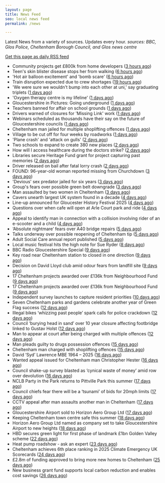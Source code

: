 ```yaml
---
layout: page
title: News Feed
seo: local news feed
permalink: /news

---
```


Latest News from a variety of sources. Updates every hour.
_sources: BBC, Glos Police, Cheltenham Borough Council, and Glos news centre_

[Get this page as daily RSS feed](/daily.rss)

<!-- news_marker starts -->
- Community projects get £800k from home developers ([3 hours ago](https://www.bbc.com/news/articles/cz60xv44dyeo))
- Teen's skin blister disease stops her from walking ([6 hours ago](https://www.bbc.com/news/articles/cvg8gml8rn2o))
- 'Hot air balloon excitement' and 'bomb scare' ([6 hours ago](https://www.bbc.com/news/articles/c8d6vrj1lj4o))
- Train disruption expected due to crew shortages ([19 hours ago](https://www.bbc.com/news/articles/cpdjl18dp1go))
- 'We were sure we wouldn't bump into each other at uni,' say graduating triplets ([1 days ago](https://www.bbc.com/news/articles/ce83de99y85o))
- 'Oxygen therapy centre is my lifeline' ([1 days ago](https://www.bbc.com/news/articles/cwyqy84r22wo))
- Gloucestershire in Pictures: Going underground ([1 days ago](https://www.bbc.com/news/articles/cvg12j0n75xo))
- Teachers banned for affair on school grounds ([1 days ago](https://www.bbc.com/news/articles/cx2n2wn6p7zo))
- Drivers warned of closures for 'Missing Link' work ([1 days ago](https://www.bbc.com/news/articles/c0m8dxkjz3eo))
- Webinars scheduled as thousands have their say on the future of Gloucestershire councils ([1 days ago](https://gloucesternewscentre.co.uk/webinars-scheduled-as-thousands-have-their-say-on-the-future-of-gloucestershire-councils/))
- Cheltenham man jailed for multiple shoplifting offences ([1 days ago](https://gloucesternewscentre.co.uk/cheltenham-man-jailed-for-multiple-shoplifting-offences/))
- Village to be cut off for four weeks by roadworks ([1 days ago](https://www.bbc.com/news/articles/c9w19qy91ewo))
- 'Plane crash' and 'attack on gulls' ([2 days ago](https://www.bbc.com/news/articles/cq8z8wj4yzgo))
- Two schools to expand to create 380 new places ([2 days ago](https://www.bbc.com/news/articles/cp3k356p5d7o))
- How will I access healthcare during the doctors strike? ([2 days ago](https://www.bbc.com/news/articles/cgq7qy232n3o))
- Libraries secure Heritage Fund grant for project capturing past memories ([2 days ago](https://gloucesternewscentre.co.uk/libraries-secure-heritage-fund-grant-for-project-capturing-past-memories/))
- Driver released on bail after fatal lorry crash ([2 days ago](https://www.bbc.com/news/articles/cwye4lnelp9o))
- FOUND: 96-year-old woman reported missing from Churchdown ([3 days ago](https://gloucesternewscentre.co.uk/search-for-96-year-old-woman-reported-missing-from-churchdown/))
- 'Devious' sex predator jailed for six years ([3 days ago](https://www.bbc.com/news/articles/czjkj7z44m4o))
- Group's fears over possible green belt downgrade ([3 days ago](https://www.bbc.com/news/articles/c07dr2jzglxo))
- Man assaulted by two women in Cheltenham ([3 days ago](https://gloucesternewscentre.co.uk/man-assaulted-by-two-women-in-cheltenham/))
- Cavers unearth largest UK system found in a decade ([4 days ago](https://www.bbc.com/news/articles/cz6g4eg41wlo))
- Line-up announced for Gloucester History Festival 2025 ([4 days ago](https://gloucesternewscentre.co.uk/line-up-announced-for-gloucester-history-festival-2025/))
- Questions over when cafe will open at Arle Court park and ride ([4 days ago](https://gloucesternewscentre.co.uk/questions-over-when-cafe-will-open-at-arle-court-park-and-ride/))
- Appeal to identify man in connection with a collision involving rider of an e-scooter and a child ([4 days ago](https://gloucesternewscentre.co.uk/appeal-to-identify-man-in-connection-with-a-collision-involving-rider-of-an-e-scooter-and-a-child/))
- ‘Absolute nightmare’ fears over A40 bridge repairs ([5 days ago](https://gloucesternewscentre.co.uk/absolute-nightmare-fears-over-a40-bridge-repairs/))
- Talks underway over possible reopening of Cheltenham tip ([5 days ago](https://gloucesternewscentre.co.uk/talks-underway-over-possible-reopening-of-cheltenham-tip/))
- Adult Social Care annual report published ([5 days ago](https://gloucesternewscentre.co.uk/adult-social-care-annual-report-published/))
- Local music festival hits the high note for Sue Ryder ([8 days ago](https://gloucesternewscentre.co.uk/local-music-festival-hits-the-high-note-for-sue-ryder/))
- BBC Radio Gloucestershire Special ([9 days ago](https://www.bbc.co.uk/sounds/play/p0lqz0z2))
- Key road near Cheltenham station to closed in one direction ([9 days ago](https://gloucesternewscentre.co.uk/key-road-near-cheltenham-station-to-closed-in-one-direction/))
- Decision on David Lloyd club amid odour fears from landfill site ([9 days ago](https://gloucesternewscentre.co.uk/decision-on-david-lloyd-club-amid-odour-fears-from-landfill-site/))
- 17 Cheltenham projects awarded over £136k from Neighbourhood Fund ([9 days ago](https://gloucesternewscentre.co.uk/17-cheltenham-projects-awarded-over-136k-from-neighbourhood-fund/))
- 17 Cheltenham projects awarded over £136k from Neighbourhood Fund ([9 days ago](https://www.cheltenham.gov.uk/news/article/3036/17_cheltenham_projects_awarded_over_136k_from_neighbourhood_fund))
- Independent survey launches to capture resident priorities ([10 days ago](https://www.cheltenham.gov.uk/news/article/3035/independent_survey_launches_to_capture_resident_priorities))
- Seven Cheltenham parks and gardens celebrate another year of Green Flag success ([12 days ago](https://www.cheltenham.gov.uk/news/article/3034/seven_cheltenham_parks_and_gardens_celebrate_another_year_of_green_flag_success))
- Illegal bikes ‘whizzing past people’ spark calls for police crackdown ([12 days ago](https://gloucesternewscentre.co.uk/illegal-bikes-whizzing-past-people-spark-calls-for-police-crackdown/))
- Council ‘burying head in sand’ over 10 year closure affecting footbridge linked to Gustav Holst ([12 days ago](https://gloucesternewscentre.co.uk/council-burying-head-in-sand-over-10-year-closure-affecting-footbridge-linked-to-gustav-holst/))
- Man to appear at court after being charged with multiple offences ([12 days ago](https://gloucesternewscentre.co.uk/man-to-appear-at-court-after-being-charged-with-multiple-offences/))
- Man pleads guilty to drugs possession offences ([15 days ago](https://gloucesternewscentre.co.uk/man-pleads-guilty-to-drugs-possession-offences/))
- Cheltenham man charged with shoplifting offences ([15 days ago](https://gloucesternewscentre.co.uk/cheltenham-man-charged-with-shoplifting-offences/))
- David ‘Syd’ Lawrence MBE 1964 – 2025 ([16 days ago](https://www.bbc.co.uk/sounds/play/p0lpkk2r))
- Wanted appeal issued for Cheltenham man Christopher Hester ([16 days ago](https://gloucesternewscentre.co.uk/wanted-appeal-issued-for-cheltenham-man-christopher-hester/))
- Council shake-up survey blasted as ‘cynical waste of money’ amid row over devolution ([16 days ago](https://gloucesternewscentre.co.uk/council-shake-up-survey-blasted-as-cynical-waste-of-money-amid-row-over-devolution/))
- NCLB Party in the Park returns to Pittville Park this summer ([17 days ago](https://www.cheltenham.gov.uk/news/article/3033/nclb_party_in_the_park_returns_to_pittville_park_this_summer))
- Council chiefs fear there will be a ‘tsunami’ of bids for 20mph limits ([17 days ago](https://gloucesternewscentre.co.uk/council-chiefs-fear-there-will-be-a-tsunami-of-bids-for-20mph-limits/))
- CCTV appeal after man assaults another man in Cheltenham ([17 days ago](https://gloucesternewscentre.co.uk/cctv-appeal-after-man-assaults-another-man-in-cheltenham/))
- Gloucestershire Airport sold to Horizon Aero Group Ltd ([17 days ago](https://gloucesternewscentre.co.uk/gloucestershire-airport-sold-to-horizon-aero-group-ltd/))
- Keeping Cheltenham town centre safe this summer ([18 days ago](https://www.cheltenham.gov.uk/news/article/3032/keeping_cheltenham_town_centre_safe_this_summer))
- Horizon Aero Group Ltd named as company set to take Gloucestershire Airport to new heights ([18 days ago](https://www.cheltenham.gov.uk/news/article/3031/horizon_aero_group_ltd_named_as_company_set_to_take_gloucestershire_airport_to_new_heights))
- HBD secures green light for first phase of landmark £1bn Golden Valley scheme ([22 days ago](https://www.cheltenham.gov.uk/news/article/3030/hbd_secures_green_light_for_first_phase_of_landmark_1bn_golden_valley_scheme))
- Heat pump roadshow - ask an expert ([23 days ago](https://www.cheltenham.gov.uk/news/article/3029/heat_pump_roadshow_-_ask_an_expert))
- Cheltenham achieves 6th place ranking in 2025 Climate Emergency UK Scorecards ([24 days ago](https://www.cheltenham.gov.uk/news/article/3028/cheltenham_achieves_6th_place_ranking_in_2025_climate_emergency_uk_scorecards))
- £2.8m of funding approved to bring more new homes to Cheltenham ([25 days ago](https://www.cheltenham.gov.uk/news/article/3027/28m_of_funding_approved_to_bring_more_new_homes_to_cheltenham))
- New business grant fund supports local carbon reduction and enables cost savings ([26 days ago](https://www.cheltenham.gov.uk/news/article/3026/new_business_grant_fund_supports_local_carbon_reduction_and_enables_cost_savings))

<!-- news_marker ends -->
